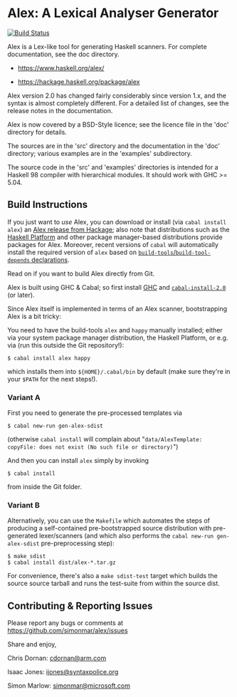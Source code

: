 # Alex: A Lexical Analyser Generator

[![Build Status](https://secure.travis-ci.org/simonmar/alex.png?branch=master)](http://travis-ci.org/simonmar/alex)

Alex is a Lex-like tool for generating Haskell scanners.  For complete
documentation, see the doc directory.

- <https://www.haskell.org/alex/>

- <https://hackage.haskell.org/package/alex>

Alex version 2.0 has changed fairly considerably since version 1.x,
and the syntax is almost completely different.  For a detailed list of
changes, see the release notes in the documentation.

Alex is now covered by a BSD-Style licence; see the licence file in
the 'doc' directory for details.

The sources are in the 'src' directory and the documentation in the 'doc'
directory; various  examples are in the 'examples' subdirectory.

The source code in the 'src' and 'examples' directories is intended
for a Haskell 98 compiler with hierarchical modules.  It should work
with GHC >= 5.04.

## Build Instructions

If you just want to *use* Alex, you can download or install (via
`cabal install alex`) an
[Alex release from Hackage](https://hackage.haskell.org/package/alex); also note that
distributions such as the
[Haskell Platform](https://www.haskell.org/platform/) and other package
manager-based distributions provide packages for Alex. Moreover,
recent versions of `cabal` will automatically install the required
version of `alex` based on
[`build-tools`/`build-tool-depends` declarations](http://cabal.readthedocs.io/en/latest/developing-packages.html#pkg-field-build-tool-depends).

Read on if you want to build Alex directly from Git.

Alex is built using GHC & Cabal; so first install
[GHC](https://www.haskell.org/ghc) and
[`cabal-install-2.0`](https://www.haskell.org/cabal) (or later).

Since Alex itself is implemented in terms of an Alex scanner,
bootstrapping Alex is a bit tricky:

You need to have the build-tools `alex` and `happy` manually
installed; either via your system package manager distribution, the
Haskell Platform, or e.g. via (run this outside the Git repository!):

    $ cabal install alex happy

which installs them into `${HOME}/.cabal/bin` by default (make sure
they're in your `$PATH` for the next steps!).

### Variant A

First you need to generate the pre-processed templates via

    $ cabal new-run gen-alex-sdist

(otherwise `cabal install` will complain about
"`data/AlexTemplate: copyFile: does not exist (No such file or directory)`")

And then you can install `alex` simply by invoking

    $ cabal install
    
from inside the Git folder.

### Variant B

Alternatively, you can use the `Makefile` which automates the steps of
producing a self-contained pre-bootstrapped source distribution with
pre-generated lexer/scanners (and which also performs the `cabal
new-run gen-alex-sdist` pre-preprocessing step):

    $ make sdist
    $ cabal install dist/alex-*.tar.gz

For convenience, there's also a `make sdist-test` target which builds the
source source tarball and runs the test-suite from within the source dist.

## Contributing & Reporting Issues

Please report any bugs or comments at  https://github.com/simonmar/alex/issues

Share and enjoy,

Chris Dornan:  cdornan@arm.com

Isaac Jones:   ijones@syntaxpolice.org

Simon Marlow:  simonmar@microsoft.com
